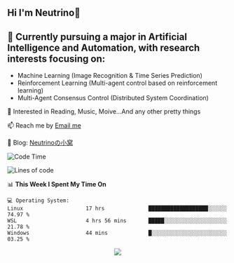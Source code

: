 ## Hi I'm Neutrino👋

## 🔭 Currently pursuing a major in Artificial Intelligence and Automation, with research interests focusing on:
- Machine Learning (Image Recognition & Time Series Prediction)
- Reinforcement Learning (Multi-agent control based on reinforcement learning)
- Multi-Agent Consensus Control (Distributed System Coordination)

💫 Interested in Reading, Music, Moive...And any other pretty things

📫 Reach me by [Email me](mailto:neutrin1zzz@gmail.com)

💬 Blog: [Neutrinoの小窝](https://neutrino.top/)

<!--START_SECTION:waka-->
![Code Time](http://img.shields.io/badge/Code%20Time-509%20hrs%2033%20mins-blue)

![Lines of code](https://img.shields.io/badge/From%20Hello%20World%20I%27ve%20Written-716.8%20thousand%20lines%20of%20code-blue)

📊 **This Week I Spent My Time On** 

```text
💻 Operating System: 
Linux                    17 hrs              ███████████████████░░░░░░   74.97 % 
WSL                      4 hrs 56 mins       █████░░░░░░░░░░░░░░░░░░░░   21.78 % 
Windows                  44 mins             █░░░░░░░░░░░░░░░░░░░░░░░░   03.25 % 
```


<!--END_SECTION:waka-->

<div align="center">
<img align="center" src="https://skillicons.dev/icons?i=c,cpp,py&theme=dark" />
  
<!--
**Neutrin1/Neutrin1** is a ✨ _special_ ✨ repository because its `README.md` (this file) appears on your GitHub profile.

![header](https://capsule-render.vercel.app/api?type=venom&color=auto&height=100&section=header&text=Wish%20u%20have%20a%20nice%20day&fontSize=30&theme=tokyonight)
